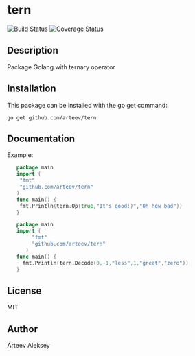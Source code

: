 # tern

[![Build Status](https://travis-ci.org/arteev/tern.svg?branch=master)](https://travis-ci.org/arteev/tern)
[![Coverage Status](https://coveralls.io/repos/arteev/tern/badge.svg?branch=master&service=github)](https://coveralls.io/github/arteev/tern?branch=master)

Description
-----------

Package Golang with ternary operator

Installation
------------

This package can be installed with the go get command:

    go get github.com/arteev/tern

Documentation
-------------
Example:

```go
   package main
   import (
   	"fmt"
   	"github.com/arteev/tern"
   )
   func main() {
   	fmt.Println(tern.Op(true,"It's good:)","Oh how bad"))
   }
```

```go
   package main 
   import (
      	"fmt"
      	"github.com/arteev/tern"
      )
   func main() {
     fmt.Println(tern.Decode(0,-1,"less",1,"great","zero"))
   }
```
License
-------

  MIT


Author
------

Arteev Aleksey
